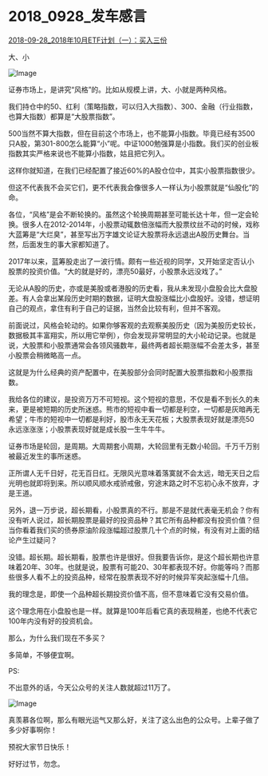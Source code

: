 # 2018_0928_发车感言

[2018-09-28_2018年10月ETF计划（一）：买入三份](https://mp.weixin.qq.com/s?__biz=MzIwMTIzNDMwNA==&mid=2653408952&idx=1&sn=6d2d0802b3c958699e3bc7865b293fdc&chksm=8d226c57ba55e5411b46efad0aec1a8971d9c3937d6b186a34096f9c291e8e6eaba8570b1ff7&scene=27#wechat_redirect)



大、小



![Image](https://mmbiz.qpic.cn/mmbiz_png/SEPick5M9xjPqTwZXxkBKcvB8NgDsaL5OUvurY7fgY5icwibKkBicL5nbKS379K4jrrw6qoU9kjjHHVBjcWzaW66zw/640?wx_fmt=png&tp=webp&wxfrom=5&wx_lazy=1&wx_co=1)

证券市场上，是讲究“风格”的。比如从规模上讲，大、小就是两种风格。

 

我们持仓中的50、红利（策略指数，可以归入大指数）、300、金融（行业指数，也算大指数）都算是“大股票指数”。

 

500当然不算大指数，但在目前这个市场上，也不能算小指数。毕竟已经有3500只A股，第301-800怎么能算“小”呢。中证1000勉强算是小指数。我们买的创业板指数其实严格来说也不能算小指数，姑且把它列入。

 

这样你就知道，在我们已经配置了接近60%的A股仓位中，其实小股票指数很少。

 

但这不代表我不会买它们，更不代表我会像很多人一样认为小股票就是“仙股化”的命。

 

各位，“风格”是会不断轮换的。虽然这个轮换周期甚至可能长达十年，但一定会轮换。很多人在2012-2014年，小股票动辄数倍涨幅而大股票纹丝不动的时候，戏称大蓝筹是“大烂臭”，甚至写出万字雄文论证大股票将永远退出A股历史舞台。当然，后面发生的事大家都知道了。

 

2017年以来，蓝筹股走出了一波行情。颇有一些近视的同学，又开始坚定否认小股票的投资价值。“大的就是好的，漂亮50最好，小股票永远没戏了。”

 

无论从A股的历史，亦或是美股或者港股的历史看，我从未发现小盘股会比大盘股差。有人会拿出某段历史时期的数据，证明大盘股涨幅比小盘股好。没错，想证明自己的观点，拿住有利于自己的证据，当然会比较有利，但并不客观。

 

前面说过，风格会轮动的。如果你够客观的去观察美股历史（因为美股历史较长，数据极其丰富翔实，所以用它举例），你会发现非常明显的大小轮动记录。也就是说，大股票和小股票通常会各领风骚数年，最终两者超长期涨幅不会差太多，甚至小股票会稍微略高一点。

 

这就是为什么经典的资产配置中，在美股部分会同时配置大股票指数和小股票指数。

 

我给各位的建议，是投资万万不可短视。这个短视的意思，不仅是看不到长久的未来，更是被短期的历史所迷惑。熊市的短视中看一切都是利空，一切都是灰暗再无希望；牛市的短视中一切都是利好，股市永无天花板；大股票表现好就是漂亮50永远涨涨涨；小股票表现好就是成长股一生牛牛牛。

 

证券市场是轮回，是周期。大周期套小周期，大轮回里有无数小轮回。千万千万别被最近发生的事所迷惑。



正所谓人无千日好，花无百日红。无限风光意味着落寞就不会太远，暗无天日之后光明也就即将到来。所以顺风顺水戒骄戒傲，穷途末路之时不忘初心永不放弃，才是王道。

 

另外，退一万步说，超长期看，小股票真的不行。那是不是就代表毫无机会？你有没有听人说过，超长期股票是最好的投资品种？其它所有品种都没有投资价值？但当你看着我们买的债券原油阶段涨幅超过股票几十个点的时候，有没有对上面的结论产生过疑问？

 

没错。超长期。超长期看，股票也许是很好。但我要告诉你，是这个超长期也许意味着20年、30年。也就是说，股票有可能20、30年都表现不好。你能等吗？而那些很多人看不上的投资品种，经常在股票表现不好的时候异军突起涨幅十几倍。

 

我的理念是，即使一个品种超长期投资价值不高，但不意味着它没有交易价值。

 

这个理念用在小盘股也是一样。就算是100年后看它真的表现稍差，也绝不代表它100年内没有好的投资机会。

 

那么，为什么我们现在不多买？

 

多简单，不够便宜啊。







PS:



不出意外的话，今天公众号的关注人数就超过11万了。



![Image](https://mmbiz.qpic.cn/mmbiz_png/SEPick5M9xjPqTwZXxkBKcvB8NgDsaL5O0GZVgeBflX2rTroUJfT7nL0uLJf5kedAia7Fib1DnibcJbfRJAlujSvKw/640?wx_fmt=png&tp=webp&wxfrom=5&wx_lazy=1&wx_co=1)



真羡慕各位啊，那么有眼光运气又那么好，关注了这么出色的公众号。上辈子做了多少好事啊你！



预祝大家节日快乐！



好好过节，勿念。